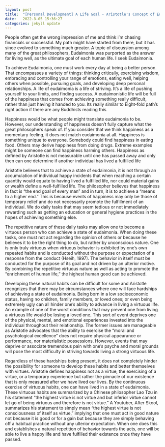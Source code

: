 ```yaml
---
layout: post
title:  "[Personal Development] A Life Goal - Aristotle's Concept of Eudaimonia"
date:   2022-8-05 15:36:27
categories: jekyll update
---
```



People often get the wrong impression of me and think i’m chasing financials or successful. My path might have started from there, but it has since evolved to something much greater. A topic of discussion among many of the great philosophers, Eudaimonia was purported as the answer for living well, as the ultimate goal of each human life. I seek Eudaimonia.

To achieve Eudaimonia, one must work every day at being a better person. That encompasses a variety of things: thinking critically, exercising wisdom, embracing and controlling your range of emotions, eating well, helping others when possible, pursuing goals, and developing deep personal relationships. A life of eudaimonia is a life of striving. It’s a life of pushing yourself to your limits, and finding success. A eudaimonistic life will be full of the happiness that comes from achieving something really difficult, rather than just having it handed to you. Its really similar to Eight-fold path’s right action if there are any Buddhists reading this.

Happiness would be what people might translate eudaimonia to be. However, our understanding of happiness doesn’t fully capture what the great philosophers speak of. If you consider that we think happiness as a momentary feeling, it does not match eudaimonia at all. Happiness is something unique to everyone. Somebody could find happiness in eating food. Others may derive happiness from doing drugs. Extreme examples might be someone can find happiness harming others. Happiness as defined by Aristotle is not measurable until one has passed away and only then can one determine if another individual has lived a fulfilled life

Aristotle believes that to achieve a state of eudaimonia, it is not through an accumulation of individual happy incidents that when reaching a certain quantity would equate to having lived a fulfilled life, nor could material gains or wealth define a well-fulfilled life. The philosopher believes that happiness in fact is “the end goal of every man” and in turn, it is to achieve a “means to a higher end.” This is because events of happiness may only be those of temporary relief and do not necessarily promote the fulfillment of an individual. We do daily tasks that may seem tedious or not immediately rewarding such as getting an education or general hygiene practices in the hopes of achieving something else.

The repetitive nature of these daily tasks may allow one to become a virtuous person who can achieve a state of eudaimonia. When doing these tasks, one must not act regarding the opinion of others or because he believes it to be the right thing to do, but rather by unconscious nature. One is only truly virtuous when virtuous behavior is exhibited by one’s own repeated habits and is conducted without the purpose or expectation of a response from the conduct (Hseih, 1997). The behavior in itself must be conducted for the purpose of its goal and not driven by an ulterior motive. By combining the repetitive virtuous nature as well as acting to promote the “enrichment of human life,” the highest human good can be achieved. 

Developing these natural habits can be difficult for some and Aristotle recognizes that there may be circumstances where one will face hardships of achieving a state of eudaimonia. Being born in a low socioeconomic status, having no children, family members, or loved ones; or even being extremely ugly can all hinder one’s ability to advance in living a virtuous life. An example of one of the worst conditions that may prevent one from living a virtuous life would be losing a loved one. This sort of event deprives one of the physical, mental, and emotional experiences invested into the individual throughout their relationship. The former issues are manageable as Aristotle advocates that the ability to exercise the “moral and psychological excellence” does not require physical appearance or performance, nor materialistic possessions. However, events that may deprive or associate tremendous pain with one’s psyche and moral grounds will pose the most difficulty in striving towards living a strong virtuous life. 

 Regardless of these hardships being present, it does not completely hinder the possibility for someone to develop these habits and better themselves with virtues. Aristotle defines happiness not as a virtue, the exercising of a virtue, or a temporary experience but rather the pinnacle of our existence that is only measured after we have lived our lives. By the continuous exercise of virtuous habits, one can have lived in a state of eudaimonia. These virtuous habits are summarized by a Chinese philosopher Lao Tzu in his statement “the highest virtue is not virtue and but inferior virtue cannot let go of being virtuous and therefore is not virtue.”  A Youtuber, After Skool, summarizes his statement to simply mean “the highest virtue is not consciousness of itself as virtue,” implying that one must act in good nature not because it is good or for a gain but because they are simply behaving off a habitual practice without any ulterior expectation. When one does this and establishes a natural repetition of behavior towards the acts, one will be able to live a happy life and have fulfilled their existence once they have passed. 
